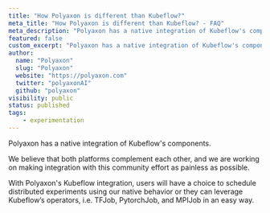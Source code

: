 ```yaml
---
title: "How Polyaxon is different than Kubeflow?"
meta_title: "How Polyaxon is different than Kubeflow? - FAQ"
meta_description: "Polyaxon has a native integration of Kubeflow's components."
featured: false
custom_excerpt: "Polyaxon has a native integration of Kubeflow's components."
author:
  name: "Polyaxon"
  slug: "Polyaxon"
  website: "https://polyaxon.com"
  twitter: "polyaxonAI"
  github: "polyaxon"
visibility: public
status: published
tags:
    - experimentation
---
```


Polyaxon has a native integration of Kubeflow's components.

We believe that both platforms complement each other, 
and we are working on making integration with this community effort as painless as possible. 

With Polyaxon's Kubeflow integration, users will have a choice to schedule distributed experiments using our native behavior or 
they can leverage Kubeflow’s operators, i.e. TFJob, PytorchJob, and MPIJob in an easy way.
